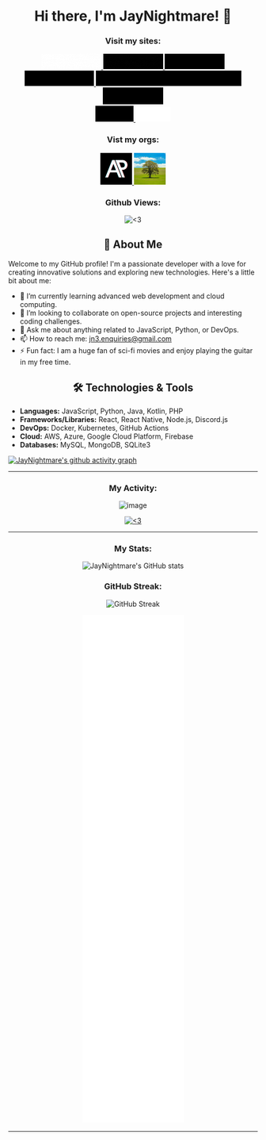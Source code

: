 <div align="center">

# Hi there, I'm JayNightmare! 👋 

</div>

<p align="center">
  <h3 align="center">Visit my sites:</h3>
  <div align="center">
    <a href="https://nexusgit.info" target="_blank" rel="noopener">
      <img src="./images/NexusGit.gif" title="<3">
    </a>
    <a href="https://distrack.nexusgit.info" target="_blank" rel="noopener">
      <img src="./images/DisTrack.gif" title="<3">
    </a>
    <a href="https://jaynightmare.github.io/TALE-FYP" target="_blank" rel="noopener">
       <img src="./images/TALE.gif" title="<3">
    </a>
  </div>
  <div align="center">
    <a href="https://jaynightmare.github.io/SDP-Website" target="_blank" rel="noopener">
      <img src="./images/CKD.gif" title="<3">
    </a>
    <a href="https://jaynightmare.github.io/GitHub-Portfolio-Viewer/" target="_blank" rel="noopener">
      <img src="./images/GPV.gif" title="<3">
    </a>
    <a href="https://jaynightmare.github.io/GitScore-Copilot/" target="_blank" rel="noopener">
      <img src="./images/GitScore.gif" title="<3">
    </a>
  </div>
  <div align="center">
    <a href="https://jaynightmare.github.io/Typing-Animation-Website/" target="_blank" rel="noopener">
      <img src="./images/TAG.gif" title="<3">
    </a>
    <a href="https://jaynightmare.github.io/Pub-Restock-Manager/" target="_blank" rel="noopener">
      <img src="./images/Pub Manager.gif" title="<3">
    </a>
    <!-- <a href="" target="_blank" rel="noopener">
      <img src="./images/" title="<3">
    </a>
    -->
  </div>
</p>

<p align="center">
  <h3 align="center">Vist my orgs:</h3>
  <div align="center">
    <a href="https://github.com/Augmented-Perception" target="_blank" rel="noopener">
      <img src="./images/AP.png" width="64" title="<3">
    </a>
    <a href="https://github.com/Nexus-Scripture" target="_blank" rel="noopener">
      <img src="./images/NexusScript.png" width="64" title="<3">
    </a>
  </div>
</p>

<p align="center">
  <h3 align="center">Github Views:</h3>
  <div align="center">
    <img src="https://komarev.com/ghpvc/?username=jaynightmare&style=flat-square" title="<3">
  </div>
</p>

<div align="center">

## 🚀 About Me
</div>

Welcome to my GitHub profile! I'm a passionate developer with a love for creating innovative solutions and exploring new technologies. Here's a little bit about me:


- 🌱 I’m currently learning advanced web development and cloud computing.
- 👯 I’m looking to collaborate on open-source projects and interesting coding challenges.
- 💬 Ask me about anything related to JavaScript, Python, or DevOps.
- 📫 How to reach me: [jn3.enquiries@gmail.com](mailto:jn3.enquiries@gmail.com)
- ⚡ Fun fact: I am a huge fan of sci-fi movies and enjoy playing the guitar in my free time.
 
<div align="center">

## 🛠️ Technologies & Tools
</div>

- **Languages:** JavaScript, Python, Java, Kotlin, PHP 
- **Frameworks/Libraries:** React, React Native, Node.js, Discord.js
- **DevOps:** Docker, Kubernetes, GitHub Actions
- **Cloud:** AWS, Azure, Google Cloud Platform, Firebase
- **Databases:** MySQL, MongoDB, SQLite3

[![JayNightmare's github activity graph](https://github-readme-activity-graph.vercel.app/graph?username=JayNightmare&hide_border=true&theme=high-contrast)](https://github.com/JayNightmare/github-readme-activity-graph)

---
 
<div align="center">
  <h3 align="center">My Activity:</h3>
  <div align="center">
    
  ![image](https://github.com/user-attachments/assets/f2a424b3-dfe0-4e5b-b9ec-8d1325898255)
    
  </div>

  <div>
    <!--
    <div>
      <p>Languages:</p>
      <img src='https://skillicons.dev/icons?i=androidstudio,astro,bash,bitbucket,blender,bootstrap,c,codepen,css,discord,bots,discordjs,docker,figma,github,githubactions,gitlab,html,java,js,jquery,kotlin,&perline=4' />
    </div>
    <div>
      <p>Tools:</p>
      <img src='https://skillicons.dev/icons?i=androidstudio,blender,codepen,discord,figma,github,githubactions,gitlab&perline=4' />
    </div>
    <br/> 
    -->
  </div>
  <div>
    <a href="https://discord.com/users/373097473553727488">
      <img src="https://lanyard.cnrad.dev/api/373097473553727488?bg=333333&borderRadius=10px" alt="<3" />
    </a>
  </div>
</div>

---

<p align="center">
  <h3 align="center">My Stats:</h3>
  <div align="center">
    
![JayNightmare's GitHub stats](https://github-readme-stats.vercel.app/api?username=JayNightmare&show_icons=true&theme=radical)
</div>

<p align="center">
  <h3 align="center">GitHub Streak:</h3>
  <div align="center">

![GitHub Streak](https://github-readme-streak-stats.herokuapp.com/?user=JayNightmare&theme=radical)
</div>

  <div align="center">
      <img src="./github-metrics.svg" title="<3">
  </div>
</p>

---
